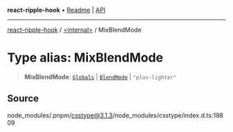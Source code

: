 **react-ripple-hook** • [Readme](../../README.md) \| [API](../../globals.md)

---

[react-ripple-hook](../../README.md) / [\<internal\>](../README.md) / MixBlendMode

# Type alias: MixBlendMode

> **MixBlendMode**: [`Globals`](Globals.md) \| [`BlendMode`](BlendMode.md) \| `"plus-lighter"`

## Source

node_modules/.pnpm/csstype@3.1.3/node_modules/csstype/index.d.ts:19809
